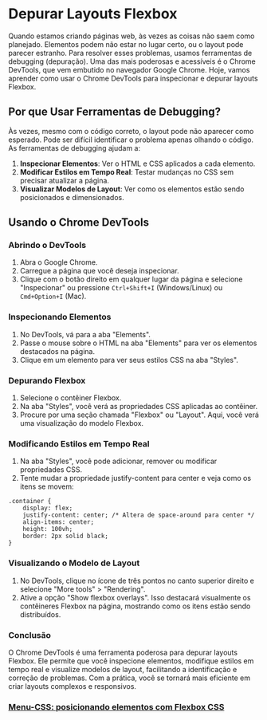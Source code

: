 # Depurar Layouts Flexbox

Quando estamos criando páginas web, às vezes as coisas não saem como planejado. Elementos podem não estar no lugar certo, ou o layout pode parecer estranho. Para resolver esses problemas, usamos ferramentas de debugging (depuração). Uma das mais poderosas e acessíveis é o Chrome DevTools, que vem embutido no navegador Google Chrome. Hoje, vamos aprender como usar o Chrome DevTools para inspecionar e depurar layouts Flexbox.

## Por que Usar Ferramentas de Debugging?

Às vezes, mesmo com o código correto, o layout pode não aparecer como esperado. Pode ser difícil identificar o problema apenas olhando o código. As ferramentas de debugging ajudam a:

1. **Inspecionar Elementos**: Ver o HTML e CSS aplicados a cada elemento.
2. **Modificar Estilos em Tempo Real**: Testar mudanças no CSS sem precisar atualizar a página.
3. **Visualizar Modelos de Layout**: Ver como os elementos estão sendo posicionados e dimensionados.

## Usando o Chrome DevTools

### Abrindo o DevTools

1. Abra o Google Chrome.
2. Carregue a página que você deseja inspecionar.
3. Clique com o botão direito em qualquer lugar da página e selecione "Inspecionar" ou pressione `Ctrl+Shift+I` (Windows/Linux) ou `Cmd+Option+I` (Mac).

### Inspecionando Elementos

1. No DevTools, vá para a aba "Elements".
2. Passe o mouse sobre o HTML na aba "Elements" para ver os elementos destacados na página.
3. Clique em um elemento para ver seus estilos CSS na aba "Styles".

### Depurando Flexbox

1. Selecione o contêiner Flexbox.
2. Na aba "Styles", você verá as propriedades CSS aplicadas ao contêiner.
3. Procure por uma seção chamada "Flexbox" ou "Layout". Aqui, você verá uma visualização do modelo Flexbox.

### Modificando Estilos em Tempo Real

1. Na aba "Styles", você pode adicionar, remover ou modificar propriedades CSS.
2. Tente mudar a propriedade justify-content para center e veja como os itens se movem:

```
.container {
    display: flex;
    justify-content: center; /* Altera de space-around para center */
    align-items: center;
    height: 100vh;
    border: 2px solid black;
}
```

### Visualizando o Modelo de Layout

1. No DevTools, clique no ícone de três pontos no canto superior direito e selecione "More tools" > "Rendering".
2. Ative a opção "Show flexbox overlays". Isso destacará visualmente os contêineres Flexbox na página, mostrando como os itens estão sendo distribuídos.

### Conclusão

O Chrome DevTools é uma ferramenta poderosa para depurar layouts Flexbox. Ele permite que você inspecione elementos, modifique estilos em tempo real e visualize modelos de layout, facilitando a identificação e correção de problemas. Com a prática, você se tornará mais eficiente em criar layouts complexos e responsivos.

### [Menu-CSS: posicionando elementos com Flexbox CSS](menu.md)
